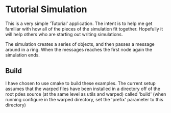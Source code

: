 Tutorial Simulation
===================
This is a very simple 'Tutorial' application. The intent is to help me get
familiar with how all of the pieces of the simulation fit together. Hopefully
it will help others who are starting out writing simulations.

The simulation creates a series of objects, and then passes a message around in
a ring. When the messages reaches the first node again the simulation ends.

Build
-----
I have chosen to use cmake to build these examples. The current setup assumes
that the warped files have been installed in a directory off of the root pdes
source (at the same level as utils and warped) called 'build' (when running
configure in the warped directory, set the 'prefix' parameter to this directory)